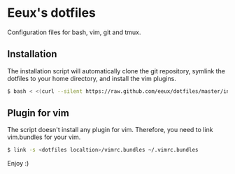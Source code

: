 # Eeux's dotfiles

Configuration files for bash, vim, git and tmux.

## Installation

The installation script will automatically clone the git repository, symlink
the dotfiles to your home directory, and install the vim plugins.

```bash
$ bash < <(curl --silent https://raw.github.com/eeux/dotfiles/master/install.sh)
```

## Plugin for vim

The script doesn't install any plugin for vim.
Therefore, you need to link vim.bundles for your vim.

```bash
$ link -s <dotfiles localtion>/vimrc.bundles ~/.vimrc.bundles
```

Enjoy :)
